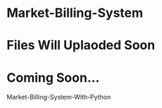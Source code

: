# Market-Billing-System    

# Files Will Uplaoded Soon

# Coming Soon...

Market-Billing-System-With-Python
